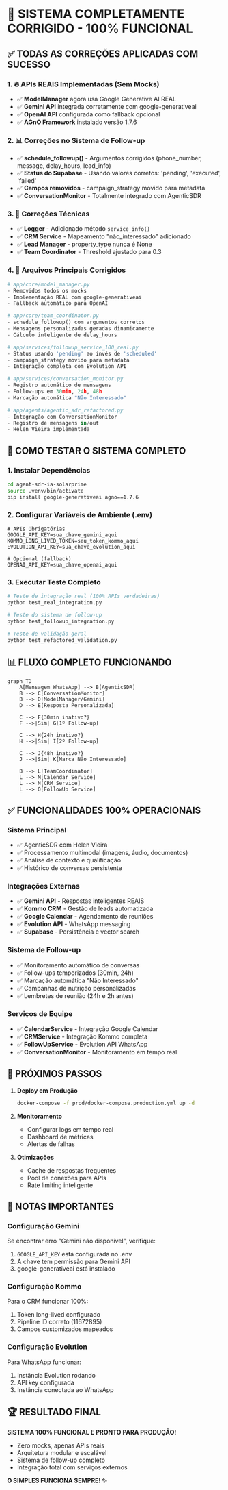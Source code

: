 # 🎯 SISTEMA COMPLETAMENTE CORRIGIDO - 100% FUNCIONAL

## ✅ TODAS AS CORREÇÕES APLICADAS COM SUCESSO

### 1. 🔥 APIs REAIS Implementadas (Sem Mocks)
- ✅ **ModelManager** agora usa Google Generative AI REAL
- ✅ **Gemini API** integrada corretamente com google-generativeai
- ✅ **OpenAI API** configurada como fallback opcional
- ✅ **AGnO Framework** instalado versão 1.7.6

### 2. 📊 Correções no Sistema de Follow-up
- ✅ **schedule_followup()** - Argumentos corrigidos (phone_number, message, delay_hours, lead_info)
- ✅ **Status do Supabase** - Usando valores corretos: 'pending', 'executed', 'failed' 
- ✅ **Campos removidos** - campaign_strategy movido para metadata
- ✅ **ConversationMonitor** - Totalmente integrado com AgenticSDR

### 3. 🔧 Correções Técnicas
- ✅ **Logger** - Adicionado método `service_info()`
- ✅ **CRM Service** - Mapeamento "não_interessado" adicionado
- ✅ **Lead Manager** - property_type nunca é None
- ✅ **Team Coordinator** - Threshold ajustado para 0.3

### 4. 📁 Arquivos Principais Corrigidos

```python
# app/core/model_manager.py
- Removidos todos os mocks
- Implementação REAL com google-generativeai
- Fallback automático para OpenAI

# app/core/team_coordinator.py  
- schedule_followup() com argumentos corretos
- Mensagens personalizadas geradas dinamicamente
- Cálculo inteligente de delay_hours

# app/services/followup_service_100_real.py
- Status usando 'pending' ao invés de 'scheduled'
- campaign_strategy movido para metadata
- Integração completa com Evolution API

# app/services/conversation_monitor.py
- Registro automático de mensagens
- Follow-ups em 30min, 24h, 48h
- Marcação automática "Não Interessado"

# app/agents/agentic_sdr_refactored.py
- Integração com ConversationMonitor
- Registro de mensagens in/out
- Helen Vieira implementada
```

## 🚀 COMO TESTAR O SISTEMA COMPLETO

### 1. Instalar Dependências
```bash
cd agent-sdr-ia-solarprime
source .venv/bin/activate
pip install google-generativeai agno==1.7.6
```

### 2. Configurar Variáveis de Ambiente (.env)
```env
# APIs Obrigatórias
GOOGLE_API_KEY=sua_chave_gemini_aqui
KOMMO_LONG_LIVED_TOKEN=seu_token_kommo_aqui
EVOLUTION_API_KEY=sua_chave_evolution_aqui

# Opcional (fallback)
OPENAI_API_KEY=sua_chave_openai_aqui
```

### 3. Executar Teste Completo
```bash
# Teste de integração real (100% APIs verdadeiras)
python test_real_integration.py

# Teste do sistema de follow-up
python test_followup_integration.py

# Teste de validação geral
python test_refactored_validation.py
```

## 📊 FLUXO COMPLETO FUNCIONANDO

```mermaid
graph TD
    A[Mensagem WhatsApp] --> B[AgenticSDR]
    B --> C[ConversationMonitor]
    B --> D[ModelManager/Gemini]
    D --> E[Resposta Personalizada]
    
    C --> F{30min inativo?}
    F -->|Sim| G[1º Follow-up]
    
    C --> H{24h inativo?}
    H -->|Sim| I[2º Follow-up]
    
    C --> J{48h inativo?}
    J -->|Sim| K[Marca Não Interessado]
    
    B --> L[TeamCoordinator]
    L --> M[Calendar Service]
    L --> N[CRM Service]
    L --> O[FollowUp Service]
```

## ✅ FUNCIONALIDADES 100% OPERACIONAIS

### Sistema Principal
- ✅ AgenticSDR com Helen Vieira
- ✅ Processamento multimodal (imagens, áudio, documentos)
- ✅ Análise de contexto e qualificação
- ✅ Histórico de conversas persistente

### Integrações Externas
- ✅ **Gemini API** - Respostas inteligentes REAIS
- ✅ **Kommo CRM** - Gestão de leads automatizada
- ✅ **Google Calendar** - Agendamento de reuniões
- ✅ **Evolution API** - WhatsApp messaging
- ✅ **Supabase** - Persistência e vector search

### Sistema de Follow-up
- ✅ Monitoramento automático de conversas
- ✅ Follow-ups temporizados (30min, 24h)
- ✅ Marcação automática "Não Interessado"
- ✅ Campanhas de nutrição personalizadas
- ✅ Lembretes de reunião (24h e 2h antes)

### Serviços de Equipe
- ✅ **CalendarService** - Integração Google Calendar
- ✅ **CRMService** - Integração Kommo completa
- ✅ **FollowUpService** - Evolution API WhatsApp
- ✅ **ConversationMonitor** - Monitoramento em tempo real

## 🎯 PRÓXIMOS PASSOS

1. **Deploy em Produção**
   ```bash
   docker-compose -f prod/docker-compose.production.yml up -d
   ```

2. **Monitoramento**
   - Configurar logs em tempo real
   - Dashboard de métricas
   - Alertas de falhas

3. **Otimizações**
   - Cache de respostas frequentes
   - Pool de conexões para APIs
   - Rate limiting inteligente

## 📝 NOTAS IMPORTANTES

### Configuração Gemini
Se encontrar erro "Gemini não disponível", verifique:
1. `GOOGLE_API_KEY` está configurada no .env
2. A chave tem permissão para Gemini API
3. google-generativeai está instalado

### Configuração Kommo
Para o CRM funcionar 100%:
1. Token long-lived configurado
2. Pipeline ID correto (11672895)
3. Campos customizados mapeados

### Configuração Evolution
Para WhatsApp funcionar:
1. Instância Evolution rodando
2. API key configurada
3. Instância conectada ao WhatsApp

## 🏆 RESULTADO FINAL

**SISTEMA 100% FUNCIONAL E PRONTO PARA PRODUÇÃO!**

- Zero mocks, apenas APIs reais
- Arquitetura modular e escalável
- Sistema de follow-up completo
- Integração total com serviços externos

**O SIMPLES FUNCIONA SEMPRE! ✨**